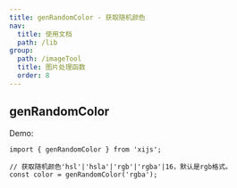 ```yaml
---
title: genRandomColor - 获取随机颜色
nav:
  title: 使用文档
  path: /lib
group:
  path: /imageTool
  title: 图片处理函数
  order: 8
---
```


## genRandomColor

Demo:

```tsx | pure
import { genRandomColor } from 'xijs';

// 获取随机颜色'hsl'|'hsla'|'rgb'|'rgba'|16，默认是rgb格式。
const color = genRandomColor('rgba');
```
